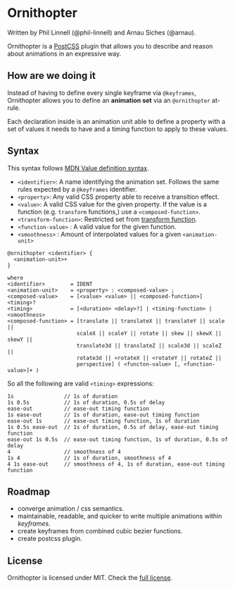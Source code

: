 # Ornithopter

Written by Phil Linnell (@phil-linnell) and Arnau Siches (@arnau).

Ornithopter is a [PostCSS](https://github.com/postcss/postcss) plugin that
allows you to describe and reason about animations in an expressive way.


## How are we doing it

Instead of having to define every single keyframe via `@keyframes`, Ornithopter
allows you to define an **animation set** via an `@ornithopter` at-rule.

Each declaration inside is an animation unit able to define a property with
a set of values it needs to have and a timing function to apply to these
values.


## Syntax

This syntax follows [MDN Value definition syntax](https://developer.mozilla.org/en-US/docs/Web/CSS/Value_definition_syntax).

* `<identifier>`: A name identifying the animation set.  Follows the same rules expected by a `@keyframes` identifier.
* `<property>`: Any valid CSS property able to receive a transition effect.
* `<value>`: A valid CSS value for the given property. If the value is a function (e.g. `transform` functions,) use a `<composed-function>`.
* `<transform-function>`: Restricted set from [transform function](https://developer.mozilla.org/en-US/docs/Web/CSS/transform#Syntax).
* `<function-value>` : A valid value for the given function.
* `<smoothness>` : Amount of interpolated values for a given `<animation-unit>`

```
@ornithopter <identifier> {
  <animation-unit>+
}

where
<identifier>        = IDENT
<animation-unit>    = <property> : <composed-value> ;
<composed-value>    = [<value> <value> || <composed-function>] <timing>?
<timing>            = [<duration> <delay>?] | <timing-function> | <smoothness>
<composed-function> = [translate || translateX || translateY || scale ||
                      scaleX || scaleY || rotate || skew || skewX || skewY ||
                      translate3d || translateZ || scale3d || scaleZ ||
                      rotate3d || <rotateX || <rotateY || rotateZ ||
                      perspective] ( <functon-value> [, <function-value>]+ )
```

So all the following are valid `<timing>` expressions:

```
1s                // 1s of duration
1s 0.5s           // 1s of duration, 0.5s of delay
ease-out          // ease-out timing function
1s ease-out       // 1s of duration, ease-out timing function
ease-out 1s       // ease-out timing function, 1s of duration
1s 0.5s ease-out  // 1s of duration, 0.5s of delay, ease-out timing function
ease-out 1s 0.5s  // ease-out timing function, 1s of duration, 0.5s of delay
4                 // smoothness of 4
1s 4              // 1s of duration, smoothness of 4
4 1s ease-out     // smoothness of 4, 1s of duration, ease-out timing function
```

## Roadmap

* converge animation / css semantics.
* maintainable, readable, and quicker to write multiple animations within _keyframes_.
* create keyframes from combined cubic bezier functions.
* create postcss plugin.


## License

Ornithopter is licensed under MIT. Check the [full license](./LICENSE).
